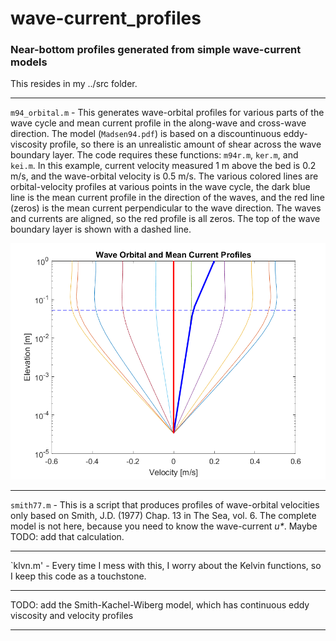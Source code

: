 # wave-current_profiles

### Near-bottom profiles generated from simple wave-current models
This resides in my ../src folder.

---

`m94_orbital.m` - This generates wave-orbital profiles for various parts of the wave cycle and mean current profile in the along-wave and cross-wave direction. The model (`Madsen94.pdf`) is based on a discountinuous eddy-viscosity profile, so there is an unrealistic amount of shear across the wave boundary layer. The code requires these functions: `m94r.m`, `ker.m`, and `kei.m`. In this example, current velocity measured 1 m above the bed is 0.2 m/s, and the wave-orbital velocity is 0.5 m/s. The various colored lines are orbital-velocity profiles at various points in the wave cycle, the dark blue line is the mean current profile in the direction of the waves, and the red line (zeros) is the mean current perpendicular to the wave direction. The waves and currents are aligned, so the red profile is all zeros. The top of the wave boundary layer is shown with a dashed line.

![alt text](https://github.com/csherwood-usgs/wave-current_profiles/raw/master/profs.png "Profiles")

---

`smith77.m` - This is a script that produces profiles of wave-orbital velocities only based on Smith, J.D. (1977) Chap. 13 in The Sea, vol. 6. The complete model is not here, because you need to know the wave-current _u*_. Maybe TODO: add that calculation. 

---

`klvn.m' - Every time I mess with this, I worry about the Kelvin functions, so I keep this code as a touchstone.

---

TODO: add the Smith-Kachel-Wiberg model, which has continuous eddy viscosity and velocity profiles

---
